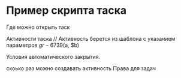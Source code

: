 #  Пример скрипта таска

Где можно открыть таск

Активности таска
// Активность берется из шаблона с указанием параметров
$gr-6739 ($a, $b)

Условия автоматического закрытия. 


скоько раз можно создавать активность
Права для задач
